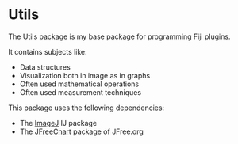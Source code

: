 # Utils
The Utils package is my base package for programming Fiji plugins.

It contains subjects like:
- Data structures
- Visualization both in image as in graphs
- Often used mathematical operations
- Often used measurement techniques

This package uses the following dependencies:
- The [ImageJ](https://imagej.net) IJ package
- The [JFreeChart](http://www.jfree.org/jfreechart/) package of JFree.org
